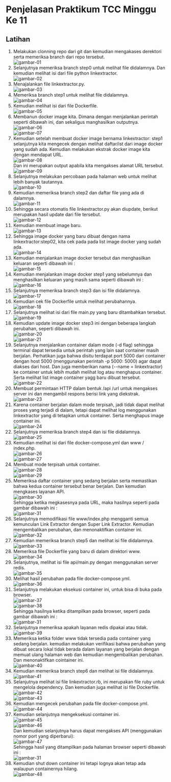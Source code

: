 # Penjelasan Praktikum TCC Minggu Ke 11

## Latihan
1. Melakukan clonning repo dari git dan kemudian mengakases derektori serta memeriksa branch dari repo tersebut.<br/>
![gambar-01](/minggu-11/gambar-01.jpg)<br/>
2. Selanjutnya memeriksa branch step0 untuk melihat file didalamnya. Dan kemudian melihat isi dari file python linkextractor.<br/>
![gambar-02](/minggu-11/gambar-02.jpg)<br/>
3. Menajalankan file linkextractor.py.<br/>
![gambar-03](/minggu-11/gambar-03.jpg)<br/>
4. Memeriksa branch step1 untuk melihat file didalamnya.<br/>
![gambar-04](/minggu-11/gambar-04.jpg)<br/>
5. Kemudian melihat isi dari file Dockerfile.<br/>
![gambar-05](/minggu-11/gambar-05.jpg)<br/>
6. Membanun docker image kita. Dimana dengan menjalankan perintah seperti dibawah ini, dan sekaligus manghasilkan outputnya.<br/>
![gambar-06](/minggu-11/gambar-06.jpg)<br/>
![gambar-07](/minggu-11/gambar-07.jpg)<br/>
7. Kemudian setelah membuat docker image bernama linkextractor: step1 selanjutnya kita mengecek dengan melihat daftar/ist dari image docker yang sudah ada. Kemudian melakukan ekstrak docker image kita dengan mendapat URL.<br/>
![gambar-08](/minggu-11/gambar-08.jpg)<br/>
Dan ini merupakan output apabila kita mengakses alamat URL tersebut.
![gambar-09](/minggu-11/gambar-09.jpg)<br/>
8. Selanjutnya melakukan percobaan pada halaman web untuk melihat lebih banyak tautannya.<br/>
![gambar-10](/minggu-11/gambar-10.jpg)<br/>
9. Kemudian memeriksa branch step2 dan daftar file yang ada di dalamnya.<br/>
![gambar-11](/minggu-11/gambar-11.jpg)<br/>
10. Sehingga secara otomatis file linkextractor.py akan diupdate, berikut merupakan hasil update dari file tersebut.<br/>
![gambar-12](/minggu-11/gambar-12.jpg)<br/>
11. Kemudian membuat image baru.<br/>
![gambar-13](/minggu-11/gambar-13.jpg)<br/>
12. Sehingga image docker yang baru dibuat dengan nama linkextractor:step02, kita cek pada pada list image docker yang sudah ada.<br/>
![gambar-14](/minggu-11/gambar-14.jpg)<br/>
13. Kemudian menjalankan image docker tersebut dan menghasilkan keluaran seperti dibawah ini :<br/>
![gambar-15](/minggu-11/gambar-15.jpg)<br/>
14. Kemudian menjalankan image docker step1 yang sebelumnya dan menghasilkan keluaran yang masih sama seperti dibawah ini :<br/>
![gambar-16](/minggu-11/gambar-16.jpg)<br/>
15. Selanjutnya memeriksa branch step3 dan isi file didalamnya.<br/>
![gambar-17](/minggu-11/gambar-17.jpg)<br/>
16. Kemudian cek file Dockerfile untuk melihat perubahannya.<br/>
![gambar-18](/minggu-11/gambar-18.jpg)<br/>
17. Selanjutnya melihat isi dari file main.py yang baru ditambahkan tersebut.<br/>
![gambar-19](/minggu-11/gambar-19.jpg)<br/>
18. Kemudian update image docker step3 ini dengan beberapa langkah perubahan, seperti dibawah ini.<br/>
![gambar-20](/minggu-11/gambar-20.jpg)<br/>
![gambar-21](/minggu-11/gambar-21.jpg)<br/>
19. Selanjutnya menjalankan container dalam mode (-d flag) sehingga terminal dapat tersedia untuk perintah yang lain saat container masih berjalan. Perhatikan juga bahwa disitu terdapat port 5000 dari container dengan host 5000 (menggunakan perintah -p 5000: 5000) agar dapat diakses dari host. Dan juga memberikan nama (--name = linkextractor) ke container untuk lebih mudah melihat log atau menghapus container. Serta melihat list image container yagg baru dibuat tersebut.<br/>
![gambar-22](/minggu-11/gambar-22.jpg)<br/>
20. Membuat permintaan HTTP dalam bentuk /api /url untuk mengakses server ini dan mengambil respons berisi link yang diekstrak.<br/>
![gambar-23](/minggu-11/gambar-23.jpg)<br/>
21. Karena container berjalan dalam mode terpisah, jadi tidak dapat melihat proses yang terjadi di dalam, tetapi dapat melihat log menggunakan linkextractor yang di tetapkan untuk container. Serta menghapus image container ini.<br/>
![gambar-24](/minggu-11/gambar-24.jpg)<br/>
22. Selanjutnya memeriksa branch step4 dan isi file didalamnya.<br/>
![gambar-25](/minggu-11/gambar-25.jpg)<br/>
23. Kemudian melihat isi dari file docker-compose.yml dan www / index.php.<br/>
![gambar-26](/minggu-11/gambar-26.jpg)<br/>
![gambar-27](/minggu-11/gambar-27.jpg)<br/>
24. Membuat mode terpisah untuk container.<br/>
![gambar-28](/minggu-11/gambar-28.jpg)<br/>
![gambar-29](/minggu-11/gambar-29.jpg)<br/>
25. Memeriksa daftar container yang sedang berjalan serta memastikan bahwa kedua container tersebut benar berjalan. Dan kemudian mengkases layanan API.<br/>
![gambar-30](/minggu-11/gambar-30.jpg)<br/>
Sehingga ketika megkasesnya pada URL, maka hasilnya seperti pada gambar dibawah ini :<br/>
![gambar-31](/minggu-11/gambar-31.jpg)<br/>
26. Selanjutnya memodifikasi file www/index.php mengganti semua kemunculan Link Extractor dengan Super Link Extractor. Kemudian mengembalikan perubahan, dan menonaktifkan container ini.<br/>
![gambar-32](/minggu-11/gambar-32.jpg)<br/>
27. Kemudian memeriksa branch step5 dan melihat isi file didalamnya.<br/>
![gambar-33](/minggu-11/gambar-33.jpg)<br/>
28. Memeriksa file Dockerfile yang baru di dalam direktori www.<br/>
![gambar-34](/minggu-11/gambar-34.jpg)<br/>
29. Selanjutnya,  melihat isi file api/main.py dengan menggunakan server redis.<br/>
![gambar-35](/minggu-11/gambar-35.jpg)<br/>
30. Melihat hasil perubahan pada file docker-compose.yml.<br/>
![gambar-36](/minggu-11/gambar-36.jpg)<br/>
31. Selanjutnya melakukan eksekusi container ini, untuk bisa di buka pada browser.<br/>
![gambar-37](/minggu-11/gambar-37.jpg)<br/>
![gambar-38](/minggu-11/gambar-38.jpg)<br/>
Sehingga hasilnya ketika ditampilkan pada browser, seperti pada gambar dibawah ini :<br/>
![gambar-31](/minggu-11/gambar-31.jpg)<br/>
32. Selanjutnya memeriksa apakah layanan redis dipakai atau tidak.<br/>
![gambar-39](/minggu-11/gambar-39.jpg)<br/>
33. Memeriksa ketika folder www tidak tersedia pada container yang sedang berjalan. kemudian melakukan verifikasi bahwa perubahan yang dibuat secara lokal tidak berada dalam layanan yang berjalan dengan memuat ulang halaman web dan kemudian mengembalikan perubahan. Dan menonaktifkan cointainer ini. <br/>
![gambar-40](/minggu-11/gambar-40.jpg)<br/>
34. Kemudian memeriksa branch step6 dan melihat isi file didalamnya.<br/>
![gambar-41](/minggu-11/gambar-41.jpg)<br/>
35. Selanjutnya melihat isi file linkextractor.rb, ini merupakan file ruby untuk mengelola dependency. Dan kemudian juga melihat isi file Dockerfile.<br/>
![gambar-42](/minggu-11/gambar-42.jpg)<br/>
![gambar-43](/minggu-11/gambar-43.jpg)<br/>
36. Kemudian mengecek perubahan pada file docker-compose.yml.<br/>
![gambar-44](/minggu-11/gambar-44.jpg)<br/>
37. Kemudian selanjutnya mengeksekusi container ini.<br/>
![gambar-45](/minggu-11/gambar-45.jpg)<br/>
![gambar-46](/minggu-11/gambar-46.jpg)<br/>
Dan kemudian selanjutnya harus dapat mengakses API (menggunakan nomor port yang diperbarui):<br/>
![gambar-47](/minggu-11/gambar-47.jpg)<br/>
Sehingga hasil yang ditampilkan pada halaman browser seperti dibawah ini :<br/>
![gambar-31](/minggu-11/gambar-31.jpg)<br/>
38. Kemudian shut down container ini tetapi lognya akan tetap ada walaupun containernya hilang.<br/>
![gambar-48](/minggu-11/gambar-48.jpg)<br/>



